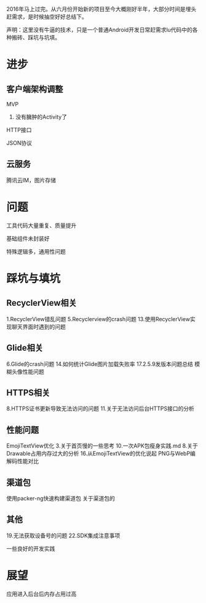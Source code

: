[Tag]: android

2016年马上过完。从六月份开始新的项目至今大概刚好半年，大部分时间是埋头赶需求，是时候抽空好好总结下。

声明：这里没有牛逼的技术，只是一个普通Android开发日常赶需求lu代码中的各种搬砖、踩坑与坑填。

# 进步
## 客户端架构调整

MVP 

1. 没有臃肿的Activity了

HTTP接口

JSON协议

## 云服务

腾讯云IM，图片存储

# 问题
工具代码大量重复、质量提升

基础组件未封装好

特殊逻辑多，通用性问题

# 踩坑与填坑

## RecyclerView相关
1.RecyclerView错乱问题
5.Recyclerview的crash问题
13.使用RecyclerView实现聊天界面时遇到的问题

## Glide相关

6.Glide的crash问题
14.如何统计Glide图片加载失败率
17.2.5.9发版本问题总结
模糊头像性能问题

## HTTPS相关
8.HTTPS证书更新导致无法访问的问题
11.关于无法访问后台HTTPS接口的分析

## 性能问题
EmojiTextView优化
3.关于首页慢的一些思考
10.一次APK包瘦身实践.md
8.关于Drawable占用内存过大的分析
16.从EmojiTextView的优化说起
PNG与WebP编解码性能对比

## 渠道包
使用packer-ng快速构建渠道包
关于渠道包的

## 其他
19.无法获取设备号的问题
22.SDK集成注意事项


一些良好的开发实践

# 展望

应用进入后台后内存占用过高

